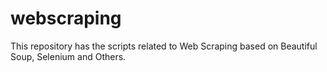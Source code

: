 # webscraping
This repository has the scripts related to Web Scraping based on Beautiful Soup, Selenium and Others.
